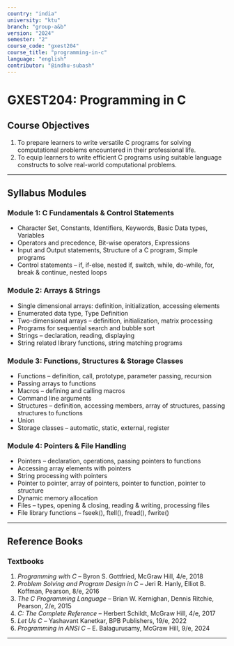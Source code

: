 ```yaml
---
country: "india"
university: "ktu"
branch: "group-a&b"
version: "2024"
semester: "2"
course_code: "gxest204"
course_title: "programming-in-c"
language: "english"
contributor: "@indhu-subash"
---
```


# GXEST204: Programming in C  

## Course Objectives  

1. To prepare learners to write versatile C programs for solving computational problems encountered in their professional life.  
2. To equip learners to write efficient C programs using suitable language constructs to solve real-world computational problems.  

---

## Syllabus Modules  

### Module 1: C Fundamentals & Control Statements  
- Character Set, Constants, Identifiers, Keywords, Basic Data types, Variables  
- Operators and precedence, Bit-wise operators, Expressions  
- Input and Output statements, Structure of a C program, Simple programs  
- Control statements – if, if-else, nested if, switch, while, do-while, for, break & continue, nested loops  

### Module 2: Arrays & Strings  
- Single dimensional arrays: definition, initialization, accessing elements  
- Enumerated data type, Type Definition  
- Two-dimensional arrays – definition, initialization, matrix processing  
- Programs for sequential search and bubble sort  
- Strings – declaration, reading, displaying  
- String related library functions, string matching programs  

### Module 3: Functions, Structures & Storage Classes  
- Functions – definition, call, prototype, parameter passing, recursion  
- Passing arrays to functions  
- Macros – defining and calling macros  
- Command line arguments  
- Structures – definition, accessing members, array of structures, passing structures to functions  
- Union  
- Storage classes – automatic, static, external, register  

### Module 4: Pointers & File Handling  
- Pointers – declaration, operations, passing pointers to functions  
- Accessing array elements with pointers  
- String processing with pointers  
- Pointer to pointer, array of pointers, pointer to function, pointer to structure  
- Dynamic memory allocation  
- Files – types, opening & closing, reading & writing, processing files  
- File library functions – fseek(), ftell(), fread(), fwrite()  

---

## Reference Books  

### Textbooks  
1. *Programming with C* – Byron S. Gottfried, McGraw Hill, 4/e, 2018  
2. *Problem Solving and Program Design in C* – Jeri R. Hanly, Elliot B. Koffman, Pearson, 8/e, 2016  
3. *The C Programming Language* – Brian W. Kernighan, Dennis Ritchie, Pearson, 2/e, 2015  
4. *C: The Complete Reference* – Herbert Schildt, McGraw Hill, 4/e, 2017  
5. *Let Us C* – Yashavant Kanetkar, BPB Publishers, 19/e, 2022  
6. *Programming in ANSI C* – E. Balagurusamy, McGraw Hill, 9/e, 2024  

---
